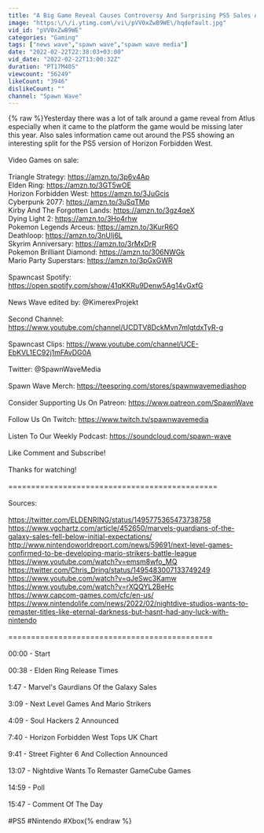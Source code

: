 ```yaml
---
title: "A Big Game Reveal Causes Controversy And Surprising PS5 Sales Announced | News Wave"
image: "https:\/\/i.ytimg.com\/vi\/pVV0xZwB9WE\/hqdefault.jpg"
vid_id: "pVV0xZwB9WE"
categories: "Gaming"
tags: ["news wave","spawn wave","spawn wave media"]
date: "2022-02-22T22:38:03+03:00"
vid_date: "2022-02-22T13:00:32Z"
duration: "PT17M40S"
viewcount: "56249"
likeCount: "3946"
dislikeCount: ""
channel: "Spawn Wave"
---
```

{% raw %}Yesterday there was a lot of talk around a game reveal from Atlus especially when it came to the platform the game would be missing later this year. Also sales information came out around the PS5 showing an interesting split for the PS5 version of Horizon Forbidden West.<br /><br />Video Games on sale:<br /><br />Triangle Strategy: <a rel="nofollow" target="blank" href="https://amzn.to/3p6v4Ap">https://amzn.to/3p6v4Ap</a> <br />Elden Ring: <a rel="nofollow" target="blank" href="https://amzn.to/3GT5wOE">https://amzn.to/3GT5wOE</a> <br />Horizon Forbidden West: <a rel="nofollow" target="blank" href="https://amzn.to/3JuGcis">https://amzn.to/3JuGcis</a> <br />Cyberpunk 2077: <a rel="nofollow" target="blank" href="https://amzn.to/3uSqTMp">https://amzn.to/3uSqTMp</a><br />Kirby And The Forgotten Lands: <a rel="nofollow" target="blank" href="https://amzn.to/3gz4qeX">https://amzn.to/3gz4qeX</a> <br />Dying Light 2: <a rel="nofollow" target="blank" href="https://amzn.to/3Ho4rhw">https://amzn.to/3Ho4rhw</a> <br />Pokemon Legends Arceus: <a rel="nofollow" target="blank" href="https://amzn.to/3KurR6O">https://amzn.to/3KurR6O</a> <br />Deathloop: <a rel="nofollow" target="blank" href="https://amzn.to/3nUIj6L">https://amzn.to/3nUIj6L</a> <br />Skyrim Anniversary: <a rel="nofollow" target="blank" href="https://amzn.to/3rMxDrR">https://amzn.to/3rMxDrR</a><br />Pokemon Brilliant Diamond: <a rel="nofollow" target="blank" href="https://amzn.to/306NWGk">https://amzn.to/306NWGk</a> <br />Mario Party Superstars: <a rel="nofollow" target="blank" href="https://amzn.to/3pGxGWR">https://amzn.to/3pGxGWR</a> <br /><br />Spawncast Spotify:  <a rel="nofollow" target="blank" href="https://open.spotify.com/show/41qKKRu9Denw5Ag14vGxfG">https://open.spotify.com/show/41qKKRu9Denw5Ag14vGxfG</a> <br /><br />News Wave edited by: @KimerexProjekt<br /><br />Second Channel: <a rel="nofollow" target="blank" href="https://www.youtube.com/channel/UCDTV8DckMvn7mlgtdxTyR-g">https://www.youtube.com/channel/UCDTV8DckMvn7mlgtdxTyR-g</a><br /><br />Spawncast Clips: <a rel="nofollow" target="blank" href="https://www.youtube.com/channel/UCE-EbKVL1EC92j1mFAvDG0A">https://www.youtube.com/channel/UCE-EbKVL1EC92j1mFAvDG0A</a>  <br /><br />Twitter: @SpawnWaveMedia<br /><br />Spawn Wave Merch: <a rel="nofollow" target="blank" href="https://teespring.com/stores/spawnwavemediashop">https://teespring.com/stores/spawnwavemediashop</a> <br /><br />Consider Supporting Us On Patreon: <a rel="nofollow" target="blank" href="https://www.patreon.com/SpawnWave">https://www.patreon.com/SpawnWave</a><br /><br />Follow Us On Twitch: <a rel="nofollow" target="blank" href="https://www.twitch.tv/spawnwavemedia">https://www.twitch.tv/spawnwavemedia</a><br /><br />Listen To Our Weekly Podcast: <a rel="nofollow" target="blank" href="https://soundcloud.com/spawn-wave">https://soundcloud.com/spawn-wave</a><br /><br />Like Comment and Subscribe!<br /><br />Thanks for watching!<br /><br />==============================================<br /><br />Sources:<br /><br /><a rel="nofollow" target="blank" href="https://twitter.com/ELDENRING/status/1495775365473738758">https://twitter.com/ELDENRING/status/1495775365473738758</a><br /><a rel="nofollow" target="blank" href="https://www.vgchartz.com/article/452650/marvels-guardians-of-the-galaxy-sales-fell-below-initial-expectations/">https://www.vgchartz.com/article/452650/marvels-guardians-of-the-galaxy-sales-fell-below-initial-expectations/</a><br /><a rel="nofollow" target="blank" href="http://www.nintendoworldreport.com/news/59691/next-level-games-confirmed-to-be-developing-mario-strikers-battle-league">http://www.nintendoworldreport.com/news/59691/next-level-games-confirmed-to-be-developing-mario-strikers-battle-league</a><br /><a rel="nofollow" target="blank" href="https://www.youtube.com/watch?v=emsm8wfo_MQ">https://www.youtube.com/watch?v=emsm8wfo_MQ</a><br /><a rel="nofollow" target="blank" href="https://twitter.com/Chris_Dring/status/1495483007133749249">https://twitter.com/Chris_Dring/status/1495483007133749249</a><br /><a rel="nofollow" target="blank" href="https://www.youtube.com/watch?v=qJeSwc3Kamw">https://www.youtube.com/watch?v=qJeSwc3Kamw</a><br /><a rel="nofollow" target="blank" href="https://www.youtube.com/watch?v=rXQQYL2BeHc">https://www.youtube.com/watch?v=rXQQYL2BeHc</a><br /><a rel="nofollow" target="blank" href="https://www.capcom-games.com/cfc/en-us/">https://www.capcom-games.com/cfc/en-us/</a><br /><a rel="nofollow" target="blank" href="https://www.nintendolife.com/news/2022/02/nightdive-studios-wants-to-remaster-titles-like-eternal-darkness-but-hasnt-had-any-luck-with-nintendo">https://www.nintendolife.com/news/2022/02/nightdive-studios-wants-to-remaster-titles-like-eternal-darkness-but-hasnt-had-any-luck-with-nintendo</a> <br /><br />=============================================<br /><br />00:00 - Start<br /><br />00:38 - Elden Ring Release Times<br /><br />1:47 - Marvel's Gaurdians Of the Galaxy Sales<br /><br />3:09 - Next Level Games And Mario Strikers<br /><br />4:09 - Soul Hackers 2 Announced<br /><br />7:40 - Horizon Forbidden West Tops UK Chart<br /><br />9:41 - Street Fighter 6 And Collection Announced<br /><br />13:07 - Nightdive Wants To Remaster GameCube Games<br /><br />14:59 - Poll<br /><br />15:47 - Comment Of The Day<br /><br />#PS5 #Nintendo #Xbox{% endraw %}
